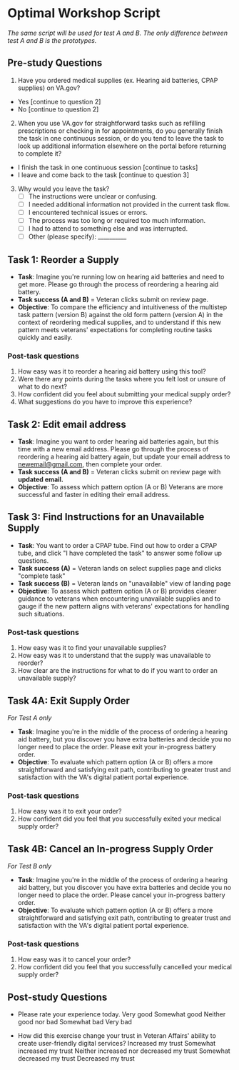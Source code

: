 # Optimal Workshop Script
_The same script will be used for test A and B. The only difference between test A and B is the prototypes._

## Pre-study Questions

1. Have you ordered medical supplies (ex. Hearing aid batteries, CPAP supplies) on VA.gov?
  - Yes [continue to question 2]
  - No [continue to question 2]

2. When you use VA.gov for straightforward tasks such as refilling prescriptions or checking in for appointments, do you generally finish the task in one continuous session, or do you tend to leave the task to look up additional information elsewhere on the portal before returning to complete it?
  - I finish the task in one continuous session [continue to tasks]
  - I leave and come back to the task [continue to question 3]

3. Why would you leave the task?
    - [ ] The instructions were unclear or confusing.
    - [ ] I needed additional information not provided in the current task flow.
    - [ ] I encountered technical issues or errors.
    - [ ] The process was too long or required too much information.
    - [ ] I had to attend to something else and was interrupted.
    - [ ] Other (please specify): __________
    
## Task 1: Reorder a Supply

- **Task**: Imagine you're running low on hearing aid batteries and need to get more. Please go through the process of reordering a hearing aid battery.
- **Task success (A and B)** = Veteran clicks submit on review page.
- **Objective**: To compare the efficiency and intuitiveness of the multistep task pattern (version B) against the old form pattern (version A) in the context of reordering medical supplies, and to understand if this new pattern meets veterans' expectations for completing routine tasks quickly and easily.
### Post-task questions
1. How easy was it to reorder a hearing aid battery using this tool?
2. Were there any points during the tasks where you felt lost or unsure of what to do next?
3. How confident did you feel about submitting your medical supply order?
4. What suggestions do you have to improve this experience?

## Task 2: Edit email address
- **Task**: Imagine you want to order hearing aid batteries again, but this time with a new email address. Please go through the process of reordering a hearing aid battery again, but update your email address to newemail@gmail.com, then complete your order.
- **Task success (A and B)** = Veteran clicks submit on review page with **updated email.**
- **Objective**: To assess which pattern option (A or B) Veterans are more successful and faster in editing their email address.

## Task 3: Find Instructions for an Unavailable Supply 

- **Task**: You want to order a CPAP tube. Find out how to order a CPAP tube, and click "I have completed the task" to answer some follow up questions.
- **Task success (A)** = Veteran lands on select supplies page and clicks "complete task"
- **Task success (B)** = Veteran lands on "unavailable" view of landing page
- **Objective**: To assess which pattern option (A or B) provides clearer guidance to veterans when encountering unavailable supplies and to gauge if the new pattern aligns with veterans' expectations for handling such situations.
### Post-task questions
1. How easy was it to find your unavailable supplies?
2. How easy was it to understand that the supply was unavailable to reorder?
3. How clear are the instructions for what to do if you want to order an unavailable supply?


## Task 4A: Exit Supply Order
_For Test A only_
- **Task**: Imagine you're in the middle of the process of ordering a hearing aid battery, but you discover you have extra batteries and decide you no longer need to place the order. Please exit your in-progress battery order.
- **Objective**: To evaluate which pattern option (A or B) offers a more straightforward and satisfying exit path, contributing to greater trust and satisfaction with the VA's digital patient portal experience.
### Post-task questions
1. How easy was it to exit your order?
2. How confident did you feel that you successfully exited your medical supply order?

## Task 4B: Cancel an In-progress Supply Order
_For Test B only_
- **Task**: Imagine you're in the middle of the process of ordering a hearing aid battery, but you discover you have extra batteries and decide you no longer need to place the order. Please cancel your in-progress battery order.
- **Objective**: To evaluate which pattern option (A or B) offers a more straightforward and satisfying exit path, contributing to greater trust and satisfaction with the VA's digital patient portal experience.
### Post-task questions
1. How easy was it to cancel your order?
2. How confident did you feel that you successfully cancelled your medical supply order?


## Post-study Questions

- Please rate your experience today.
Very good
Somewhat good
Neither good nor bad
Somewhat bad
Very bad

- How did this exercise change your trust in Veteran Affairs' ability to create user-friendly digital services?
Increased my trust
Somewhat increased my trust
Neither increased nor decreased my trust
Somewhat decreased my trust
Decreased my trust

